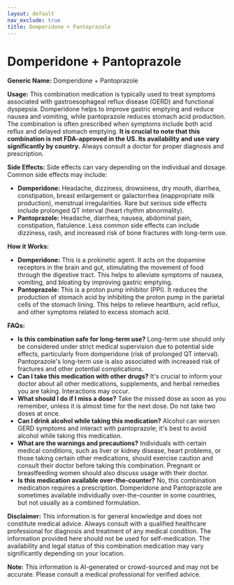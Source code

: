 ```yaml
---
layout: default
nav_exclude: true
title: Domperidone + Pantoprazole
---
```


# Domperidone + Pantoprazole

**Generic Name:** Domperidone + Pantoprazole

**Usage:** This combination medication is typically used to treat symptoms associated with gastroesophageal reflux disease (GERD) and functional dyspepsia.  Domperidone helps to improve gastric emptying and reduce nausea and vomiting, while pantoprazole reduces stomach acid production.  The combination is often prescribed when symptoms include both acid reflux and delayed stomach emptying.  **It is crucial to note that this combination is not FDA-approved in the US.  Its availability and use vary significantly by country.**  Always consult a doctor for proper diagnosis and prescription.

**Side Effects:**  Side effects can vary depending on the individual and dosage.  Common side effects may include:

* **Domperidone:** Headache, dizziness, drowsiness, dry mouth, diarrhea, constipation, breast enlargement or galactorrhea (inappropriate milk production), menstrual irregularities.  Rare but serious side effects include prolonged QT interval (heart rhythm abnormality).
* **Pantoprazole:** Headache, diarrhea, nausea, abdominal pain, constipation, flatulence.  Less common side effects can include dizziness, rash, and increased risk of bone fractures with long-term use.

**How it Works:**

* **Domperidone:**  This is a prokinetic agent. It acts on the dopamine receptors in the brain and gut, stimulating the movement of food through the digestive tract. This helps to alleviate symptoms of nausea, vomiting, and bloating by improving gastric emptying.
* **Pantoprazole:** This is a proton pump inhibitor (PPI). It reduces the production of stomach acid by inhibiting the proton pump in the parietal cells of the stomach lining. This helps to relieve heartburn, acid reflux, and other symptoms related to excess stomach acid.

**FAQs:**

* **Is this combination safe for long-term use?**  Long-term use should only be considered under strict medical supervision due to potential side effects, particularly from domperidone (risk of prolonged QT interval).  Pantoprazole's long-term use is also associated with increased risk of fractures and other potential complications.
* **Can I take this medication with other drugs?**  It's crucial to inform your doctor about all other medications, supplements, and herbal remedies you are taking.  Interactions may occur.
* **What should I do if I miss a dose?** Take the missed dose as soon as you remember, unless it is almost time for the next dose. Do not take two doses at once.
* **Can I drink alcohol while taking this medication?**  Alcohol can worsen GERD symptoms and interact with pantoprazole; it's best to avoid alcohol while taking this medication.
* **What are the warnings and precautions?**  Individuals with certain medical conditions, such as liver or kidney disease, heart problems, or those taking certain other medications, should exercise caution and consult their doctor before taking this combination.  Pregnant or breastfeeding women should also discuss usage with their doctor.
* **Is this medication available over-the-counter?** No, this combination medication requires a prescription.  Domperidone and Pantoprazole are sometimes available individually over-the-counter in some countries, but not usually as a combined formulation.

**Disclaimer:** This information is for general knowledge and does not constitute medical advice.  Always consult with a qualified healthcare professional for diagnosis and treatment of any medical condition.  The information provided here should not be used for self-medication.  The availability and legal status of this combination medication may vary significantly depending on your location.


**Note:** This information is AI-generated or crowd-sourced and may not be accurate. Please consult a medical professional for verified advice.